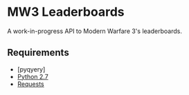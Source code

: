 # MW3 Leaderboards

A work-in-progress API to Modern Warfare 3's leaderboards.

## Requirements

 - [pyqyery]
 - [Python 2.7]
 - [Requests]

[pyquery]: https://bitbucket.org/olauzanne/pyquery/
[Python 2.7]: http://python.org/
[Requests]: http://docs.python-requests.org/en/latest/index.html

